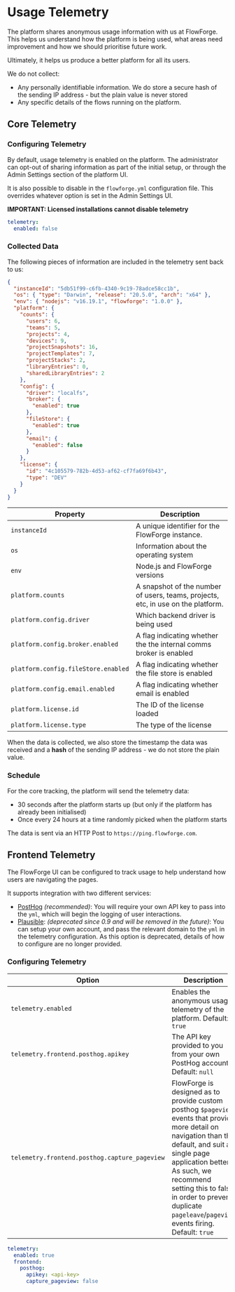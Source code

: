 # Usage Telemetry

The platform shares anonymous usage information with us at FlowForge. This helps
us understand how the platform is being used, what areas need improvement
and how we should prioritise future work.

Ultimately, it helps us produce a better platform for all its users.

We do not collect:
 - Any personally identifiable information. We do store a secure hash of the sending IP address - but the plain value is never stored
 - Any specific details of the flows running on the platform.

## Core Telemetry 

### Configuring Telemetry


By default, usage telemetry is enabled on the platform. The administrator can
opt-out of sharing information as part of the initial setup, or through the Admin
Settings section of the platform UI.

It is also possible to disable in the `flowforge.yml` configuration file. This
overrides whatever option is set in the Admin Settings UI.

**IMPORTANT: Licensed installations cannot disable telemetry**

```yaml
telemetry:
  enabled: false
```

### Collected Data

The following pieces of information are included in the telemetry sent back to us:

```json
{
  "instanceId": "5db51f99-c6fb-4340-9c19-78adce58cc1b",
  "os": { "type": "Darwin", "release": "20.5.0", "arch": "x64" },
  "env": { "nodejs": "v16.19.1", "flowforge": "1.0.0" },
  "platform": {
    "counts": {
      "users": 6,
      "teams": 5,
      "projects": 4,
      "devices": 9,
      "projectSnapshots": 16,
      "projectTemplates": 7,
      "projectStacks": 2,
      "libraryEntries": 0,
      "sharedLibraryEntries": 2
    },
    "config": {
      "driver": "localfs",
      "broker": {
        "enabled": true
      },
      "fileStore": {
        "enabled": true
      },
      "email": {
        "enabled": false
      }
    },
    "license": {
      "id": "4c105579-782b-4d53-af62-cf7fa69f6b43",
      "type": "DEV"
    }
  }
}
```

Property | Description
----|-----
`instanceId` | A unique identifier for the FlowForge instance.
`os` | Information about the operating system
`env` | Node.js and FlowForge versions
`platform.counts` | A snapshot of the number of users, teams, projects, etc, in use on the platform.
`platform.config.driver` | Which backend driver is being used
`platform.config.broker.enabled` | A flag indicating whether the the internal comms broker is enabled
`platform.config.fileStore.enabled` | A flag indicating whether the file store is enabled
`platform.config.email.enabled` | A flag indicating whether email is enabled
`platform.license.id` | The ID of the license loaded
`platform.license.type` | The type of the license



When the data is collected, we also store the timestamp the data was received and
a **hash** of the sending IP address - we do not store the plain value.


### Schedule

For the core tracking, the platform will send the telemetry data:
 - 30 seconds after the platform starts up (but only if the platform has already been initialised)
 - Once every 24 hours at a time randomly picked when the platform starts

The data is sent via an HTTP Post to `https://ping.flowforge.com`.

## Frontend Telemetry

The FlowForge UI can be configured to track usage to help understand how users are navigating the pages.

It supports integration with two different services:

- [PostHog](https://posthog.com/) _(recommended)_: You will require your own API key to pass into the `yml`, which will begin the logging of user interactions.
- [Plausible](https://plausible.io/): _(deprecated since 0.9 and will be removed in the future)_: You can setup your own account, and pass the relevant domain to the `yml` in the telemetry configuration. As this
option is deprecated, details of how to configure are no longer provided.

### Configuring Telemetry

Option        | Description
--------------|------------
`telemetry.enabled` | Enables the anonymous usage telemetry of the platform. Default: `true`
`telemetry.frontend.posthog.apikey` | The API key provided to you from your own PostHog account. Default: `null`
`telemetry.frontend.posthog.capture_pageview` | FlowForge is designed as to provide custom posthog `$pageview` events that provide more detail on navigation than the default, and suit a single page application better. As such, we recommend setting this to false in order to prevent duplicate `pageleave`/`pageview` events firing. Default: `true`


```yaml
telemetry:
  enabled: true
  frontend:
    posthog:
      apikey: <api-key>
      capture_pageview: false
```
